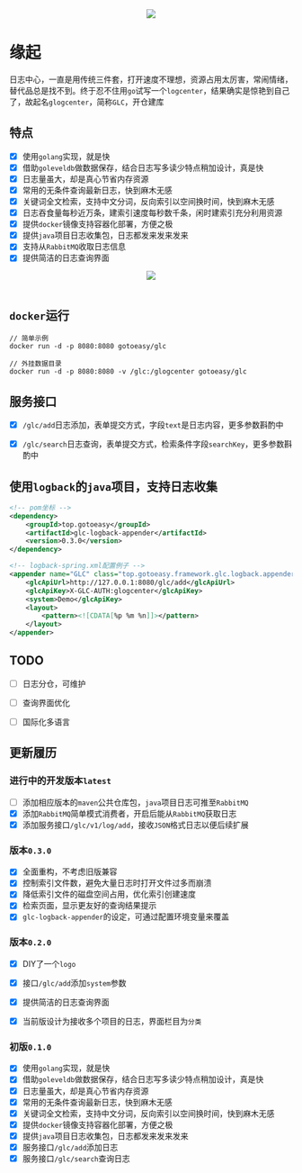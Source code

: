 <div align=center>
<img src="https://gotoeasy.github.io/screenshots/glogcenter/logo.png"/>
</div>


# 缘起

日志中心，一直是用传统三件套，打开速度不理想，资源占用太厉害，常闹情绪，替代品总是找不到。终于忍不住用`go`试写一个`logcenter`，结果确实是惊艳到自己了，故起名`glogcenter`，简称`GLC`，开仓建库
<br>


## 特点
- [x] 使用`golang`实现，就是快
- [x] 借助`goleveldb`做数据保存，结合日志写多读少特点稍加设计，真是快
- [x] 日志量虽大，却是真心节省内存资源
- [x] 常用的无条件查询最新日志，快到麻木无感
- [x] 关键词全文检索，支持中文分词，反向索引以空间换时间，快到麻木无感
- [x] 日志吞食量每秒近万条，建索引速度每秒数千条，闲时建索引充分利用资源
- [x] 提供`docker`镜像支持容器化部署，方便之极
- [x] 提供`java`项目日志收集包，日志都发来发来发来
- [x] 支持从`RabbitMQ`收取日志信息
- [x] 提供简洁的日志查询界面

<div align=center>
<img src="https://gotoeasy.github.io/screenshots/glogcenter/glogcenter.png"/>
</div>

<br>

## `docker`运行
```
// 简单示例
docker run -d -p 8080:8080 gotoeasy/glc

// 外挂数据目录
docker run -d -p 8080:8080 -v /glc:/glogcenter gotoeasy/glc
```


## 服务接口
- [x] `/glc/add`日志添加，表单提交方式，字段`text`是日志内容，更多参数斟酌中
- [x] `/glc/search`日志查询，表单提交方式，检索条件字段`searchKey`，更多参数斟酌中



## 使用`logback`的`java`项目，支持日志收集
```xml
<!-- pom坐标 -->
<dependency>
    <groupId>top.gotoeasy</groupId>
    <artifactId>glc-logback-appender</artifactId>
    <version>0.3.0</version>
</dependency>
```

```xml
<!-- logback-spring.xml配置例子 -->
<appender name="GLC" class="top.gotoeasy.framework.glc.logback.appender.GlcHttpAppender">
    <glcApiUrl>http://127.0.0.1:8080/glc/add</glcApiUrl>
    <glcApiKey>X-GLC-AUTH:glogcenter</glcApiKey>
    <system>Demo</glcApiKey>
    <layout>
        <pattern><![CDATA[%p %m %n]]></pattern>
    </layout>
</appender>
```


## TODO
- [ ] 日志分仓，可维护
- [ ] 查询界面优化
- [ ] 国际化多语言


## 更新履历

### 进行中的开发版本`latest`

- [ ] 添加相应版本的`maven`公共仓库包，`java`项目日志可推至`RabbitMQ`
- [x] 添加`RabbitMQ`简单模式消费者，开启后能从`RabbitMQ`获取日志
- [x] 添加服务接口`/glc/v1/log/add`，接收`JSON`格式日志以便后续扩展

### 版本`0.3.0`

- [x] 全面重构，不考虑旧版兼容
- [x] 控制索引文件数，避免大量日志时打开文件过多而崩溃
- [x] 降低索引文件的磁盘空间占用，优化索引创建速度
- [x] 检索页面，显示更友好的查询结果提示
- [x] `glc-logback-appender`的设定，可通过配置环境变量来覆盖

### 版本`0.2.0`

- [x] DIY了一个`logo`
- [x] 接口`/glc/add`添加`system`参数
- [x] 提供简洁的日志查询界面
- [x] 当前版设计为接收多个项目的日志，界面栏目为`分类`


### 初版`0.1.0`

- [x] 使用`golang`实现，就是快
- [x] 借助`goleveldb`做数据保存，结合日志写多读少特点稍加设计，真是快
- [x] 日志量虽大，却是真心节省内存资源
- [x] 常用的无条件查询最新日志，快到麻木无感
- [x] 关键词全文检索，支持中文分词，反向索引以空间换时间，快到麻木无感
- [x] 提供`docker`镜像支持容器化部署，方便之极
- [x] 提供`java`项目日志收集包，日志都发来发来发来
- [x] 服务接口`/glc/add`添加日志
- [x] 服务接口`/glc/search`查询日志
